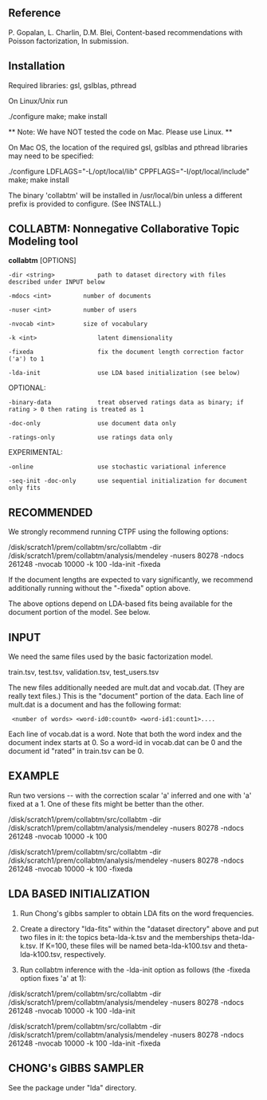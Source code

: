 Reference
---------
P. Gopalan, L. Charlin, D.M. Blei, Content-based recommendations with Poisson factorization, In submission.


Installation
------------

Required libraries: gsl, gslblas, pthread

On Linux/Unix run

 ./configure
 make; make install

** Note: We have NOT tested the code on Mac. Please use Linux. **

On Mac OS, the location of the required gsl, gslblas and pthread
libraries may need to be specified:

 ./configure LDFLAGS="-L/opt/local/lib" CPPFLAGS="-I/opt/local/include"
 make; make install

The binary 'collabtm' will be installed in /usr/local/bin unless a
different prefix is provided to configure. (See INSTALL.)

COLLABTM: Nonnegative Collaborative Topic Modeling tool
--------------------------------------------------------

**collabtm** [OPTIONS]

    -dir <string>            path to dataset directory with files described under INPUT below
 
    -mdocs <int>	     number of documents

    -nuser <int>	     number of users

    -nvocab <int>	     size of vocabulary
    	    
    -k <int>                 latent dimensionality

    -fixeda                  fix the document length correction factor ('a') to 1
    
    -lda-init                use LDA based initialization (see below)
    
OPTIONAL:    

    -binary-data             treat observed ratings data as binary; if rating > 0 then rating is treated as 1

    -doc-only                use document data only

    -ratings-only            use ratings data only

EXPERIMENTAL:

    -online                  use stochastic variational inference
    
    -seq-init -doc-only	     use sequential initialization for document only fits
    
    
    
RECOMMENDED
-----------

We strongly recommend running CTPF using the following options:

/disk/scratch1/prem/collabtm/src/collabtm -dir /disk/scratch1/prem/collabtm/analysis/mendeley -nusers 80278 -ndocs 261248 -nvocab 10000 -k 100 -lda-init -fixeda

If the document lengths are expected to vary significantly, we recommend additionally running without the "-fixeda" option above.

The above options depend on LDA-based fits being available for the document portion of the model. See below.

INPUT 
-----

We need the same files used by the basic factorization model.

train.tsv, test.tsv, validation.tsv, test_users.tsv

The new files additionally needed are mult.dat and vocab.dat.  (They are really text files.) This is the "document" portion of the data. Each line of mult.dat is a document and has the following format:

     <number of words> <word-id0:count0> <word-id1:count1>....

Each line of vocab.dat is a word. Note that both the word index and the document index starts at 0. So a word-id in vocab.dat can be 0 and the document id "rated" in train.tsv can be 0.

EXAMPLE
-------

Run two versions -- with the correction scalar 'a' inferred and one with 'a' fixed at a 1.  One of these fits might be better than the other. 

/disk/scratch1/prem/collabtm/src/collabtm -dir /disk/scratch1/prem/collabtm/analysis/mendeley -nusers 80278 -ndocs 261248 -nvocab 10000 -k 100

/disk/scratch1/prem/collabtm/src/collabtm -dir /disk/scratch1/prem/collabtm/analysis/mendeley -nusers 80278 -ndocs 261248 -nvocab 10000 -k 100 -fixeda 


LDA BASED INITIALIZATION
------------------------

1. Run Chong's gibbs sampler to obtain LDA fits on the word frequencies.

2. Create a directory "lda-fits" within the "dataset directory" above and put
two files in it: the topics beta-lda-k<K>.tsv and the memberships
theta-lda-k<K>.tsv.  If K=100, these files will be named beta-lda-k100.tsv and
theta-lda-k100.tsv, respectively.

3. Run collabtm inference with the -lda-init option as follows (the -fixeda option fixes 'a' at 1):

/disk/scratch1/prem/collabtm/src/collabtm -dir /disk/scratch1/prem/collabtm/analysis/mendeley -nusers 80278 -ndocs 261248 -nvocab 10000 -k 100 -lda-init

/disk/scratch1/prem/collabtm/src/collabtm -dir /disk/scratch1/prem/collabtm/analysis/mendeley -nusers 80278 -ndocs 261248 -nvocab 10000 -k 100 -lda-init -fixeda


CHONG's GIBBS SAMPLER
---------------------

See the package under "lda" directory.
